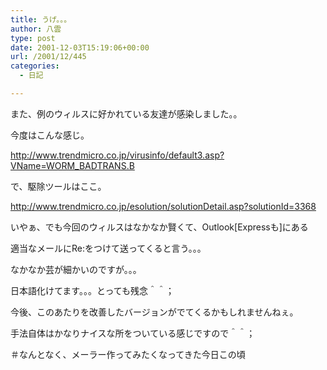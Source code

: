 ```yaml
---
title: うげ。。。
author: 八雲
type: post
date: 2001-12-03T15:19:06+00:00
url: /2001/12/445
categories:
  - 日記

---
```

また、例のウィルスに好かれている友達が感染しました。。
  
今度はこんな感じ。
  
http://www.trendmicro.co.jp/virusinfo/default3.asp?VName=WORM_BADTRANS.B
  
で、駆除ツールはここ。
  
http://www.trendmicro.co.jp/esolution/solutionDetail.asp?solutionId=3368

いやぁ、でも今回のウィルスはなかなか賢くて、Outlook[Expressも]にある
  
適当なメールにRe:をつけて送ってくると言う。。。
  
なかなか芸が細かいのですが。。。

日本語化けてます。。。とっても残念＾＾；

今後、このあたりを改善したバージョンがでてくるかもしれませんねぇ。
  
手法自体はかなりナイスな所をついている感じですので＾＾；
  
＃なんとなく、メーラー作ってみたくなってきた今日この頃